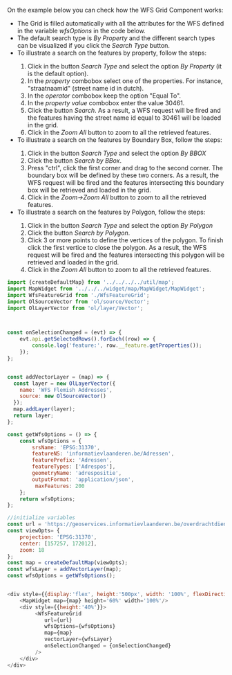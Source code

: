 <p>On the example below you can check how the WFS Grid Component works:</p>
<ul>
    <li> 
        The Grid is filled automatically with all the attributes for the WFS 
        defined in the variable <i>wfsOptions</i> in the code below.
    </li> 
    <li>
        The default search type is <i>By Property</i> and the different search types 
        can be visualized if you click the <i>Search Type</i> button.
    </li>
    <li>To illustrate a search on the features by property, follow the steps:</li>
    <ol>
        <li>
            Click in the button <i>Search Type</i> and select the option 
            <i>By Property</i> (it is the default option).
        </li>
        <li>
            In the <i>property</i> combobox select one of the properties. For instance,
            "straatnaamid" (street name id in dutch).
        </li>
        <li>
            In the <i>operator</i> combobox keep the option "Equal To".
        </li>
        <li>
            In the <i>property value</i> combobox enter the value 30461.
        </li>
        <li>
            Click the button <i>Search</i>. As a result, a WFS request will
            be fired and the features having the street name id equal to
            30461 will be loaded in the grid.
        </li>
        <li>
            Click in the <i>Zoom All</i> button to zoom to all the
            retrieved features.
        </li>
    </ol>
    <li>To illustrate a search on the features by Boundary Box, follow the steps:</li>
    <ol>
        <li>
            Click in the button <i>Search Type</i> and select the option 
            <i>By BBOX</i> 
        </li>
        <li>
            Click the button <i>Search by BBox</i>. 
        </li>
        <li>
            Press "ctrl", click  the first corner and drag to the second corner.
            The boundary box will be defined by these two corners.
            As a result, the WFS request will be fired and the features intersecting this
            boundary box will be retrieved and loaded in the grid.
        </li>
        <li>
            Click in the <i>Zoom->Zoom All</i> button to zoom to all the
            retrieved features.
        </li>
    </ol>
    <li>To illustrate a search on the features by Polygon, follow the steps:</li>
        <ol>
            <li>
                Click in the button <i>Search Type</i> and select the option 
                <i>By Polygon</i> 
            </li>
            <li>
                Click the button <i>Search by Polygon</i>. 
            </li>
            <li>
                Click 3 or more points to define the vertices of the polygon.
                To finish click the first vertice to close the polygon.
                As a result, the WFS request will be fired and the features intersecting this
                polygon will be retrieved and loaded in the grid.
            </li>
            <li>
                Click in the <i>Zoom All</i> button to zoom to all the
                retrieved features.
            </li>
        </ol>
    </li>
</ul>


```js
import {createDefaultMap} from '../../../../util/map';
import MapWidget from '../../../widget/map/MapWidget/MapWidget';
import WfsFeatureGrid from './WfsFeatureGrid';
import OlSourceVector from 'ol/source/Vector';
import OlLayerVector from 'ol/layer/Vector';



const onSelectionChanged = (evt) => {
    evt.api.getSelectedRows().forEach((row) => {
        console.log('feature:', row.__feature.getProperties());
    });
};


const addVectorLayer = (map) => {
  const layer = new OlLayerVector({
    name: 'WFS Flemish Addresses',
    source: new OlSourceVector()
  });
  map.addLayer(layer);
  return layer;
};

const getWfsOptions = () => {
    const wfsOptions = {
        srsName: 'EPSG:31370',
        featureNS: 'informatievlaanderen.be/Adressen',
        featurePrefix: 'Adressen',
        featureTypes: ['Adrespos'],
        geometryName: 'adrespositie',
        outputFormat: 'application/json',
         maxFeatures: 200
    };
    return wfsOptions;
};

//initialize variables
const url = 'https://geoservices.informatievlaanderen.be/overdrachtdiensten/Adressen/wfs';
const viewOpts= {
    projection: 'EPSG:31370',
    center: [157257, 172012],
    zoom: 18
};
const map = createDefaultMap(viewOpts);
const wfsLayer = addVectorLayer(map);
const wfsOptions = getWfsOptions();


<div style={{display:'flex', height:'500px', width: '100%', flexDirection: 'column', gap:5}}>
    <MapWidget map={map} height='60%' width='100%'/>
    <div style={{height:'40%'}}>
         <WfsFeatureGrid 
            url={url} 
            wfsOptions={wfsOptions} 
            map={map} 
            vectorLayer={wfsLayer}
            onSelectionChanged = {onSelectionChanged}
         />
    </div>
</div>
```